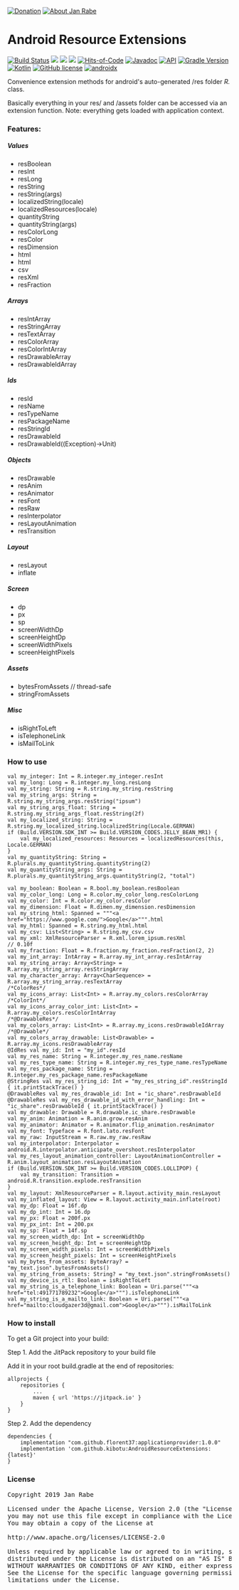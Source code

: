 [![Donation](https://img.shields.io/badge/buy%20me%20a%20coffee-brightgreen.svg)](https://www.paypal.me/janrabe/5) [![About Jan Rabe](https://img.shields.io/badge/about-me-green.svg)](https://about.me/janrabe)

# Android Resource Extensions 
[![Build Status](https://travis-ci.org/kibotu/AndroidResourceExtensions.svg?branch=master)](https://travis-ci.org/kibotu/AndroidResourceExtensions) [![](https://jitpack.io/v/kibotu/AndroidResourceExtensions.svg)](https://jitpack.io/#kibotu/AndroidResourceExtensions)
[![](https://jitpack.io/v/kibotu/RecyclerViewPresenter.svg)](https://jitpack.io/#kibotu/AndroidResourceExtensions) [![](https://jitpack.io/v/kibotu/AndroidResourceExtensions/month.svg)](https://jitpack.io/#kibotu/AndroidResourceExtensions) [![Hits-of-Code](https://hitsofcode.com/github/kibotu/AndroidResourceExtensions)](https://hitsofcode.com/view/github/kibotu/AndroidResourceExtensions) [![Javadoc](https://img.shields.io/badge/javadoc-SNAPSHOT-green.svg)](https://jitpack.io/com/github/kibotu/AndroidResourceExtensions/master-SNAPSHOT/javadoc/index.html) [![API](https://img.shields.io/badge/API-15%2B-brightgreen.svg?style=flat)](https://android-arsenal.com/api?level=15) [![Gradle Version](https://img.shields.io/badge/gradle-5.6.0-green.svg)](https://docs.gradle.org/current/release-notes)  [![Kotlin](https://img.shields.io/badge/kotlin-1.3.50-green.svg)](https://kotlinlang.org/) [![GitHub license](https://img.shields.io/badge/license-Apache%202-blue.svg)](https://raw.githubusercontent.com/kibotu/AndroidResourceExtensions/master/LICENSE) [![androidx](https://img.shields.io/badge/androidx-brightgreen.svg)](https://developer.android.com/topic/libraries/support-library/refactor)

Convenience extension methods for android's auto-generated /res folder *R.* class.

Basically everything in your res/ and /assets folder can be accessed via an extension function. Note: everything gets loaded with application context.

### Features:

##### Values

- resBoolean
- resInt
- resLong
- resString
- resString(args)
- localizedString(locale)
- localizedResources(locale)
- quantityString
- quantityString(args)
- resColorLong
- resColor
- resDimension
- html
- html
- csv
- resXml
- resFraction

##### Arrays

- resIntArray
- resStringArray
- resTextArray
- resColorArray
- resColorIntArray
- resDrawableArray
- resDrawableIdArray

##### Ids

- resId
- resName
- resTypeName
- resPackageName
- resStringId
- resDrawableId
- resDrawableId((Exception)->Unit)

##### Objects

- resDrawable
- resAnim
- resAnimator
- resFont
- resRaw
- resInterpolator
- resLayoutAnimation
- resTransition

##### Layout

- resLayout
- inflate

##### Screen

- dp
- px
- sp
- screenWidthDp
- screenHeightDp
- screenWidthPixels
- screenHeightPixels

##### Assets

- bytesFromAssets // thread-safe
- stringFromAssets

##### Misc

- isRightToLeft
- isTelephoneLink
- isMailToLink


### How to use



	val my_integer: Int = R.integer.my_integer.resInt
    val my_long: Long = R.integer.my_long.resLong
    val my_string: String = R.string.my_string.resString
    val my_string_args: String = R.string.my_string_args.resString("ipsum")
    val my_string_args_float: String = R.string.my_string_args_float.resString(2f)
    val my_localized_string: String = R.string.my_localized_string.localizedString(Locale.GERMAN)
    if (Build.VERSION.SDK_INT >= Build.VERSION_CODES.JELLY_BEAN_MR1) {
        val my_localized_resources: Resources = localizedResources(this, Locale.GERMAN)
    }
    val my_quantityString: String = R.plurals.my_quantityString.quantityString(2)
    val my_quantityString_args: String = R.plurals.my_quantityString_args.quantityString(2, "total")

    val my_boolean: Boolean = R.bool.my_boolean.resBoolean
    val my_color_long: Long = R.color.my_color_long.resColorLong
    val my_color: Int = R.color.my_color.resColor
    val my_dimension: Float = R.dimen.my_dimension.resDimension
    val my_string_html: Spanned = """<a href="https://www.google.com/">Google</a>""".html
    val my_html: Spanned = R.string.my_html.html
    val my_csv: List<String> = R.string.my_csv.csv
    val my_xml: XmlResourceParser = R.xml.lorem_ipsum.resXml
    // 0.10f
    val my_fraction: Float = R.fraction.my_fraction.resFraction(2, 2)
    val my_int_array: IntArray = R.array.my_int_array.resIntArray
    val my_string_array: Array<String> = R.array.my_string_array.resStringArray
    val my_character_array: Array<CharSequence> = R.array.my_string_array.resTextArray
    /*ColorRes*/
    val my_icons_array: List<Int> = R.array.my_colors.resColorArray
    /*ColorInt*/
    val my_icons_array_color_int: List<Int> = R.array.my_colors.resColorIntArray
    /*@DrawableRes*/
    val my_colors_array: List<Int> = R.array.my_icons.resDrawableIdArray
    /*@Drawable*/
    val my_colors_array_drawable: List<Drawable> = R.array.my_icons.resDrawableArray
    @IdRes val my_id: Int = "my_id".resId
    val my_res_name: String = R.integer.my_res_name.resName
    val my_res_type_name: String = R.integer.my_res_type_name.resTypeName
    val my_res_package_name: String = R.integer.my_res_package_name.resPackageName
    @StringRes val my_res_string_id: Int = "my_res_string_id".resStringId { it.printStackTrace() }
    @DrawableRes val my_res_drawable_id: Int = "ic_share".resDrawableId
    @DrawableRes val my_res_drawable_id_with_error_handling: Int = "ic_share".resDrawableId { it.printStackTrace() }
    val my_drawable: Drawable = R.drawable.ic_share.resDrawable
    val my_anim: Animation = R.anim.grow.resAnim
    val my_animator: Animator = R.animator.flip_animation.resAnimator
    val my_font: Typeface = R.font.lato.resFont
    val my_raw: InputStream = R.raw.my_raw.resRaw
    val my_interpolator: Interpolator = android.R.interpolator.anticipate_overshoot.resInterpolator
    val my_res_layout_animation_controller: LayoutAnimationController = R.anim.layout_animation.resLayoutAnimation
    if (Build.VERSION.SDK_INT >= Build.VERSION_CODES.LOLLIPOP) {
        val my_transition: Transition = android.R.transition.explode.resTransition
    }
    val my_layout: XmlResourceParser = R.layout.activity_main.resLayout
    val my_inflated_layout: View = R.layout.activity_main.inflate(root)
    val my_dp: Float = 16f.dp
    val my_dp_int: Int = 16.dp
    val my_px: Float = 200f.px
    val my_px_int: Int = 200.px
    val my_sp: Float = 14f.sp
    val my_screen_width_dp: Int = screenWidthDp
    val my_screen_height_dp: Int = screenHeightDp
    val my_screen_width_pixels: Int = screenWidthPixels
    val my_screen_height_pixels: Int = screenHeightPixels
    val my_bytes_from_assets: ByteArray? = "my_text.json".bytesFromAssets()
    val my_string_from_assets: String? = "my_text.json".stringFromAssets()
    val my_device_is_rtl: Boolean = isRightToLeft
    val my_string_is_a_telephone_link: Boolean = Uri.parse("""<a href="tel:491771789232">Google</a>""").isTelephoneLink
    val my_string_is_a_mailto_link: Boolean = Uri.parse("""<a href="mailto:cloudgazer3d@gmail.com">Google</a>""").isMailToLink

###  How to install

To get a Git project into your build:

Step 1. Add the JitPack repository to your build file

Add it in your root build.gradle at the end of repositories:

	allprojects {
		repositories {
			...
			maven { url 'https://jitpack.io' }
		}
	}
Step 2. Add the dependency

	dependencies {
        implementation "com.github.florent37:applicationprovider:1.0.0"
        implementation 'com.github.kibotu:AndroidResourceExtensions:{latest}'
	}

### License
<pre>
Copyright 2019 Jan Rabe

Licensed under the Apache License, Version 2.0 (the "License");
you may not use this file except in compliance with the License.
You may obtain a copy of the License at

http://www.apache.org/licenses/LICENSE-2.0

Unless required by applicable law or agreed to in writing, software
distributed under the License is distributed on an "AS IS" BASIS,
WITHOUT WARRANTIES OR CONDITIONS OF ANY KIND, either express or implied.
See the License for the specific language governing permissions and
limitations under the License.
</pre>